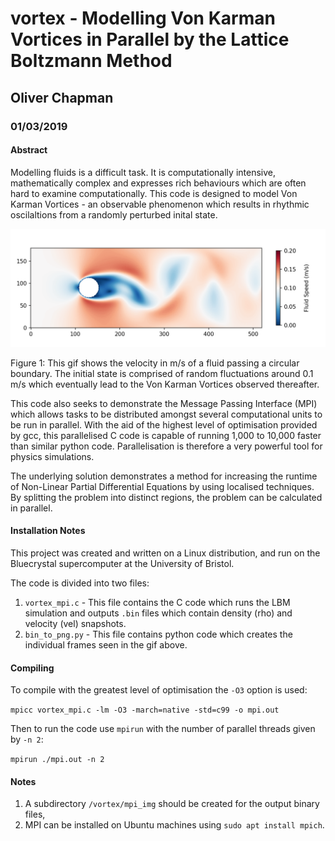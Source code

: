 # vortex - Modelling Von Karman Vortices in Parallel by the Lattice Boltzmann Method
## Oliver Chapman
### 01/03/2019

#### Abstract

Modelling fluids is a difficult task. It is computationally intensive, mathematically complex and expresses rich behaviours which are often hard to examine computationally. This code is designed to model Von Karman Vortices - an observable phenomenon which results in rhythmic oscilaltions from a randomly perturbed inital state.

![img](output_.gif)

Figure 1: This gif shows the velocity in m/s of a fluid passing a circular boundary. The initial state is comprised of random fluctuations around 0.1 m/s which eventually lead to the Von Karman Vortices observed thereafter.


This code also seeks to demonstrate the Message Passing Interface (MPI) which allows tasks to be distributed amongst several computational units to be run in parallel. With the aid of the highest level of optimisation provided by gcc, this parallelised C code is capable of running 1,000 to 10,000 faster than similar python code. Parallelisation is therefore a very powerful tool for physics simulations.

The underlying solution demonstrates a method for increasing the runtime of Non-Linear Partial Differential Equations by using localised techniques. By splitting the problem into distinct regions, the problem can be calculated in parallel.


#### Installation Notes

This project was created and written on a Linux distribution, and run on the Bluecrystal supercomputer at the University of Bristol.

The code is divided into two files:
1. `vortex_mpi.c` - This file contains the C code which runs the LBM simulation and outputs `.bin` files which contain density (rho) and velocity (vel) snapshots.
2. `bin_to_png.py` - This file contains python code which creates the individual frames seen in the gif above.

#### Compiling

To compile with the greatest level of optimisation the `-O3` option is used:

```mpicc vortex_mpi.c -lm -O3 -march=native -std=c99 -o mpi.out```

Then to run the code use `mpirun` with the number of parallel threads given by `-n 2`:

```mpirun ./mpi.out -n 2```

#### Notes
1. A subdirectory `/vortex/mpi_img` should be created for the output binary files,
2. MPI can be installed on Ubuntu machines using `sudo apt install mpich`.
